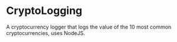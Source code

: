 # CryptoLogging
A cryptocurrency logger that logs the value of the 10 most common cryptocurrencies, uses NodeJS.
